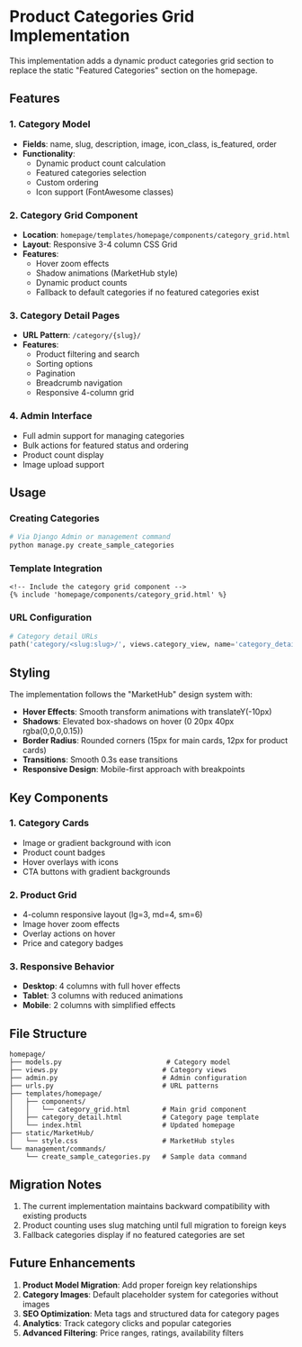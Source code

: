 # Product Categories Grid Implementation

This implementation adds a dynamic product categories grid section to replace the static "Featured Categories" section on the homepage.

## Features

### 1. Category Model
- **Fields**: name, slug, description, image, icon_class, is_featured, order
- **Functionality**: 
  - Dynamic product count calculation
  - Featured categories selection
  - Custom ordering
  - Icon support (FontAwesome classes)

### 2. Category Grid Component
- **Location**: `homepage/templates/homepage/components/category_grid.html`
- **Layout**: Responsive 3-4 column CSS Grid
- **Features**:
  - Hover zoom effects
  - Shadow animations (MarketHub style)
  - Dynamic product counts
  - Fallback to default categories if no featured categories exist

### 3. Category Detail Pages
- **URL Pattern**: `/category/{slug}/`
- **Features**:
  - Product filtering and search
  - Sorting options
  - Pagination
  - Breadcrumb navigation
  - Responsive 4-column grid

### 4. Admin Interface
- Full admin support for managing categories
- Bulk actions for featured status and ordering
- Product count display
- Image upload support

## Usage

### Creating Categories
```python
# Via Django Admin or management command
python manage.py create_sample_categories
```

### Template Integration
```django
<!-- Include the category grid component -->
{% include 'homepage/components/category_grid.html' %}
```

### URL Configuration
```python
# Category detail URLs
path('category/<slug:slug>/', views.category_view, name='category_detail'),
```

## Styling

The implementation follows the "MarketHub" design system with:
- **Hover Effects**: Smooth transform animations with translateY(-10px)
- **Shadows**: Elevated box-shadows on hover (0 20px 40px rgba(0,0,0,0.15))
- **Border Radius**: Rounded corners (15px for main cards, 12px for product cards)
- **Transitions**: Smooth 0.3s ease transitions
- **Responsive Design**: Mobile-first approach with breakpoints

## Key Components

### 1. Category Cards
- Image or gradient background with icon
- Product count badges
- Hover overlays with icons
- CTA buttons with gradient backgrounds

### 2. Product Grid
- 4-column responsive layout (lg=3, md=4, sm=6)
- Image hover zoom effects
- Overlay actions on hover
- Price and category badges

### 3. Responsive Behavior
- **Desktop**: 4 columns with full hover effects
- **Tablet**: 3 columns with reduced animations
- **Mobile**: 2 columns with simplified effects

## File Structure

```
homepage/
├── models.py                          # Category model
├── views.py                          # Category views
├── admin.py                          # Admin configuration
├── urls.py                           # URL patterns
├── templates/homepage/
│   ├── components/
│   │   └── category_grid.html        # Main grid component
│   ├── category_detail.html          # Category page template
│   └── index.html                    # Updated homepage
├── static/MarketHub/
│   └── style.css                     # MarketHub styles
└── management/commands/
    └── create_sample_categories.py   # Sample data command
```

## Migration Notes

1. The current implementation maintains backward compatibility with existing products
2. Product counting uses slug matching until full migration to foreign keys
3. Fallback categories display if no featured categories are set

## Future Enhancements

1. **Product Model Migration**: Add proper foreign key relationships
2. **Category Images**: Default placeholder system for categories without images
3. **SEO Optimization**: Meta tags and structured data for category pages
4. **Analytics**: Track category clicks and popular categories
5. **Advanced Filtering**: Price ranges, ratings, availability filters

